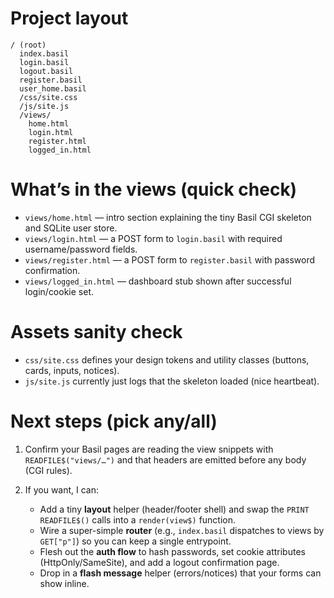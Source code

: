 # Project layout

```
/ (root)
  index.basil
  login.basil
  logout.basil
  register.basil
  user_home.basil
  /css/site.css
  /js/site.js
  /views/
    home.html
    login.html
    register.html
    logged_in.html
```

# What’s in the views (quick check)

* `views/home.html` — intro section explaining the tiny Basil CGI skeleton and SQLite user store.
* `views/login.html` — a POST form to `login.basil` with required username/password fields.
* `views/register.html` — a POST form to `register.basil` with password confirmation.
* `views/logged_in.html` — dashboard stub shown after successful login/cookie set.

# Assets sanity check

* `css/site.css` defines your design tokens and utility classes (buttons, cards, inputs, notices).
* `js/site.js` currently just logs that the skeleton loaded (nice heartbeat).

# Next steps (pick any/all)

1. Confirm your Basil pages are reading the view snippets with `READFILE$("views/…")` and that headers are emitted before any body (CGI rules).
2. If you want, I can:

    * Add a tiny **layout** helper (header/footer shell) and swap the `PRINT READFILE$()` calls into a `render(view$)` function.
    * Wire a super-simple **router** (e.g., `index.basil` dispatches to views by `GET["p"]`) so you can keep a single entrypoint.
    * Flesh out the **auth flow** to hash passwords, set cookie attributes (HttpOnly/SameSite), and add a logout confirmation page.
    * Drop in a **flash message** helper (errors/notices) that your forms can show inline.




